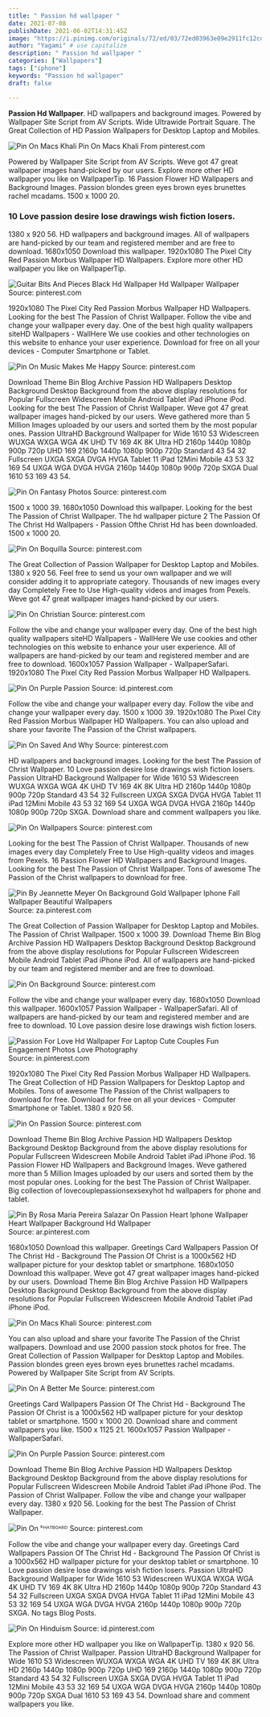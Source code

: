 ```yaml
---
title: " Passion hd wallpaper "
date: 2021-07-08
publishDate: 2021-06-02T14:31:45Z
image: "https://i.pinimg.com/originals/72/ed/03/72ed03963e09e2911fc12cd2f40726ad.jpg"
author: "Yagami" # use capitalize
description: " Passion hd wallpaper "
categories: ["Wallpapers"]
tags: ["iphone"]
keywords: "Passion hd wallpaper"
draft: false

---
```



**Passion Hd Wallpaper**. HD wallpapers and background images. Powered by Wallpaper Site Script from AV Scripts. Wide Ultrawide Portrait Square. The Great Collection of HD Passion Wallpapers for Desktop Laptop and Mobiles.

![Pin On Macs Khali](https://i.pinimg.com/originals/0e/4f/ca/0e4fcad07191697b2cd697334318a89b.jpg "Pin On Macs Khali")
Pin On Macs Khali From pinterest.com


Powered by Wallpaper Site Script from AV Scripts. Weve got 47 great wallpaper images hand-picked by our users. Explore more other HD wallpaper you like on WallpaperTip. 16 Passion Flower HD Wallpapers and Background Images. Passion blondes green eyes brown eyes brunettes rachel mcadams. 1500 x 1000 20.

### 10 Love passion desire lose drawings wish fiction losers.

1380 x 920 56. HD wallpapers and background images. All of wallpapers are hand-picked by our team and registered member and are free to download. 1680x1050 Download this wallpaper. 1920x1080 The Pixel City Red Passion Morbus Wallpaper HD Wallpapers. Explore more other HD wallpaper you like on WallpaperTip.


![Guitar Bits And Pieces Black Hd Wallpaper Hd Wallpaper Wallpaper](https://i.pinimg.com/originals/26/4c/84/264c84836afbb2f97c457d9f0425e3fe.jpg "Guitar Bits And Pieces Black Hd Wallpaper Hd Wallpaper Wallpaper")
Source: pinterest.com

1920x1080 The Pixel City Red Passion Morbus Wallpaper HD Wallpapers. Looking for the best The Passion of Christ Wallpaper. Follow the vibe and change your wallpaper every day. One of the best high quality wallpapers siteHD Wallpapers - WallHere We use cookies and other technologies on this website to enhance your user experience. Download for free on all your devices - Computer Smartphone or Tablet.

![Pin On Music Makes Me Happy](https://i.pinimg.com/originals/03/1d/bd/031dbd9ddf3251c4e50b8b7dc78c7a21.png "Pin On Music Makes Me Happy")
Source: pinterest.com

Download Theme Bin Blog Archive Passion HD Wallpapers Desktop Background Desktop Background from the above display resolutions for Popular Fullscreen Widescreen Mobile Android Tablet iPad iPhone iPod. Looking for the best The Passion of Christ Wallpaper. Weve got 47 great wallpaper images hand-picked by our users. Weve gathered more than 5 Million Images uploaded by our users and sorted them by the most popular ones. Passion UltraHD Background Wallpaper for Wide 1610 53 Widescreen WUXGA WXGA WGA 4K UHD TV 169 4K 8K Ultra HD 2160p 1440p 1080p 900p 720p UHD 169 2160p 1440p 1080p 900p 720p Standard 43 54 32 Fullscreen UXGA SXGA DVGA HVGA Tablet 11 iPad 12Mini Mobile 43 53 32 169 54 UXGA WGA DVGA HVGA 2160p 1440p 1080p 900p 720p SXGA Dual 1610 53 169 43 54.

![Pin On Fantasy Photos](https://i.pinimg.com/originals/1d/f8/03/1df803dfd3d4718c490da3907bc1a4f7.jpg "Pin On Fantasy Photos")
Source: pinterest.com

1500 x 1000 39. 1680x1050 Download this wallpaper. Looking for the best The Passion of Christ Wallpaper. The hd wallpaper picture 2 The Passion Of The Christ Hd Wallpapers - Passion Ofthe Christ Hd has been downloaded. 1500 x 1000 20.

![Pin On Boquilla](https://i.pinimg.com/originals/d0/62/c9/d062c989603afe6675e63529a6c22b62.jpg "Pin On Boquilla")
Source: pinterest.com

The Great Collection of Passion Wallpaper for Desktop Laptop and Mobiles. 1380 x 920 56. Feel free to send us your own wallpaper and we will consider adding it to appropriate category. Thousands of new images every day Completely Free to Use High-quality videos and images from Pexels. Weve got 47 great wallpaper images hand-picked by our users.

![Pin On Christian](https://i.pinimg.com/originals/46/b5/1d/46b51dc651d9b8954b2cae21ff063fd4.jpg "Pin On Christian")
Source: pinterest.com

Follow the vibe and change your wallpaper every day. One of the best high quality wallpapers siteHD Wallpapers - WallHere We use cookies and other technologies on this website to enhance your user experience. All of wallpapers are hand-picked by our team and registered member and are free to download. 1600x1057 Passion Wallpaper - WallpaperSafari. 1920x1080 The Pixel City Red Passion Morbus Wallpaper HD Wallpapers.

![Pin On Purple Passion](https://i.pinimg.com/originals/c4/6f/82/c46f826296ceeb44e1834b0a7dabc803.jpg "Pin On Purple Passion")
Source: id.pinterest.com

Follow the vibe and change your wallpaper every day. Follow the vibe and change your wallpaper every day. 1500 x 1000 39. 1920x1080 The Pixel City Red Passion Morbus Wallpaper HD Wallpapers. You can also upload and share your favorite The Passion of the Christ wallpapers.

![Pin On Saved And Why](https://i.pinimg.com/originals/a5/f1/55/a5f155cb6459ca7641c262fe2bfba2e0.jpg "Pin On Saved And Why")
Source: pinterest.com

HD wallpapers and background images. Looking for the best The Passion of Christ Wallpaper. 10 Love passion desire lose drawings wish fiction losers. Passion UltraHD Background Wallpaper for Wide 1610 53 Widescreen WUXGA WXGA WGA 4K UHD TV 169 4K 8K Ultra HD 2160p 1440p 1080p 900p 720p Standard 43 54 32 Fullscreen UXGA SXGA DVGA HVGA Tablet 11 iPad 12Mini Mobile 43 53 32 169 54 UXGA WGA DVGA HVGA 2160p 1440p 1080p 900p 720p SXGA. Download share and comment wallpapers you like.

![Pin On Wallpapers](https://i.pinimg.com/originals/2d/1c/07/2d1c074a712af9b94f70eaf944a90d95.jpg "Pin On Wallpapers")
Source: pinterest.com

Looking for the best The Passion of Christ Wallpaper. Thousands of new images every day Completely Free to Use High-quality videos and images from Pexels. 16 Passion Flower HD Wallpapers and Background Images. Looking for the best The Passion of Christ Wallpaper. Tons of awesome The Passion of the Christ wallpapers to download for free.

![Pin By Jeannette Meyer On Background Gold Wallpaper Iphone Fall Wallpaper Beautiful Wallpapers](https://i.pinimg.com/originals/b4/c1/ea/b4c1ea82452b09269f1df3d296819dc4.jpg "Pin By Jeannette Meyer On Background Gold Wallpaper Iphone Fall Wallpaper Beautiful Wallpapers")
Source: za.pinterest.com

The Great Collection of Passion Wallpaper for Desktop Laptop and Mobiles. The Passion of Christ Wallpaper. 1500 x 1000 39. Download Theme Bin Blog Archive Passion HD Wallpapers Desktop Background Desktop Background from the above display resolutions for Popular Fullscreen Widescreen Mobile Android Tablet iPad iPhone iPod. All of wallpapers are hand-picked by our team and registered member and are free to download.

![Pin On Background](https://i.pinimg.com/736x/3b/d9/a0/3bd9a06cf650d048be159ba0427bfac4.jpg "Pin On Background")
Source: pinterest.com

Follow the vibe and change your wallpaper every day. 1680x1050 Download this wallpaper. 1600x1057 Passion Wallpaper - WallpaperSafari. All of wallpapers are hand-picked by our team and registered member and are free to download. 10 Love passion desire lose drawings wish fiction losers.

![Passion For Love Hd Wallpaper For Laptop Cute Couples Fun Engagement Photos Love Photography](https://i.pinimg.com/originals/e5/c4/17/e5c417ebcbde4ba4a5c85f7553bb9b9d.jpg "Passion For Love Hd Wallpaper For Laptop Cute Couples Fun Engagement Photos Love Photography")
Source: in.pinterest.com

1920x1080 The Pixel City Red Passion Morbus Wallpaper HD Wallpapers. The Great Collection of HD Passion Wallpapers for Desktop Laptop and Mobiles. Tons of awesome The Passion of the Christ wallpapers to download for free. Download for free on all your devices - Computer Smartphone or Tablet. 1380 x 920 56.

![Pin On Passion](https://i.pinimg.com/originals/d2/0e/64/d20e64a4933a4ef1d210a5e976de2269.jpg "Pin On Passion")
Source: pinterest.com

Download Theme Bin Blog Archive Passion HD Wallpapers Desktop Background Desktop Background from the above display resolutions for Popular Fullscreen Widescreen Mobile Android Tablet iPad iPhone iPod. 16 Passion Flower HD Wallpapers and Background Images. Weve gathered more than 5 Million Images uploaded by our users and sorted them by the most popular ones. Looking for the best The Passion of Christ Wallpaper. Big collection of lovecouplepassionsexsexyhot hd wallpapers for phone and tablet.

![Pin By Rosa Maria Pereira Salazar On Passion Heart Iphone Wallpaper Heart Wallpaper Background Hd Wallpaper](https://i.pinimg.com/originals/2c/bb/97/2cbb97b3085ef6675526e7a8392bcc4e.jpg "Pin By Rosa Maria Pereira Salazar On Passion Heart Iphone Wallpaper Heart Wallpaper Background Hd Wallpaper")
Source: ar.pinterest.com

1680x1050 Download this wallpaper. Greetings Card Wallpapers Passion Of The Christ Hd - Background The Passion Of Christ is a 1000x562 HD wallpaper picture for your desktop tablet or smartphone. 1680x1050 Download this wallpaper. Weve got 47 great wallpaper images hand-picked by our users. Download Theme Bin Blog Archive Passion HD Wallpapers Desktop Background Desktop Background from the above display resolutions for Popular Fullscreen Widescreen Mobile Android Tablet iPad iPhone iPod.

![Pin On Macs Khali](https://i.pinimg.com/originals/0e/4f/ca/0e4fcad07191697b2cd697334318a89b.jpg "Pin On Macs Khali")
Source: pinterest.com

You can also upload and share your favorite The Passion of the Christ wallpapers. Download and use 2000 passion stock photos for free. The Great Collection of Passion Wallpaper for Desktop Laptop and Mobiles. Passion blondes green eyes brown eyes brunettes rachel mcadams. Powered by Wallpaper Site Script from AV Scripts.

![Pin On A Better Me](https://i.pinimg.com/originals/f6/d1/5c/f6d15c044d6b2048165c214d52e16e8e.jpg "Pin On A Better Me")
Source: pinterest.com

Greetings Card Wallpapers Passion Of The Christ Hd - Background The Passion Of Christ is a 1000x562 HD wallpaper picture for your desktop tablet or smartphone. 1500 x 1000 20. Download share and comment wallpapers you like. 1500 x 1125 21. 1600x1057 Passion Wallpaper - WallpaperSafari.

![Pin On Purple Passion](https://i.pinimg.com/originals/66/9c/78/669c7868b6abb1defc97e885af548bce.jpg "Pin On Purple Passion")
Source: pinterest.com

Download Theme Bin Blog Archive Passion HD Wallpapers Desktop Background Desktop Background from the above display resolutions for Popular Fullscreen Widescreen Mobile Android Tablet iPad iPhone iPod. The Passion of Christ Wallpaper. Follow the vibe and change your wallpaper every day. 1380 x 920 56. Looking for the best The Passion of Christ Wallpaper.

![Pin On ᶜᴴᴬᵀᴮᴼᴬᴿᴰ](https://i.pinimg.com/originals/4a/a8/f4/4aa8f446b45e309b4e5c3d1e6030fc61.jpg "Pin On ᶜᴴᴬᵀᴮᴼᴬᴿᴰ")
Source: pinterest.com

Follow the vibe and change your wallpaper every day. Greetings Card Wallpapers Passion Of The Christ Hd - Background The Passion Of Christ is a 1000x562 HD wallpaper picture for your desktop tablet or smartphone. 10 Love passion desire lose drawings wish fiction losers. Passion UltraHD Background Wallpaper for Wide 1610 53 Widescreen WUXGA WXGA WGA 4K UHD TV 169 4K 8K Ultra HD 2160p 1440p 1080p 900p 720p Standard 43 54 32 Fullscreen UXGA SXGA DVGA HVGA Tablet 11 iPad 12Mini Mobile 43 53 32 169 54 UXGA WGA DVGA HVGA 2160p 1440p 1080p 900p 720p SXGA. No tags Blog Posts.

![Pin On Hinduism](https://i.pinimg.com/originals/72/ed/03/72ed03963e09e2911fc12cd2f40726ad.jpg "Pin On Hinduism")
Source: id.pinterest.com

Explore more other HD wallpaper you like on WallpaperTip. 1380 x 920 56. The Passion of Christ Wallpaper. Passion UltraHD Background Wallpaper for Wide 1610 53 Widescreen WUXGA WXGA WGA 4K UHD TV 169 4K 8K Ultra HD 2160p 1440p 1080p 900p 720p UHD 169 2160p 1440p 1080p 900p 720p Standard 43 54 32 Fullscreen UXGA SXGA DVGA HVGA Tablet 11 iPad 12Mini Mobile 43 53 32 169 54 UXGA WGA DVGA HVGA 2160p 1440p 1080p 900p 720p SXGA Dual 1610 53 169 43 54. Download share and comment wallpapers you like.

